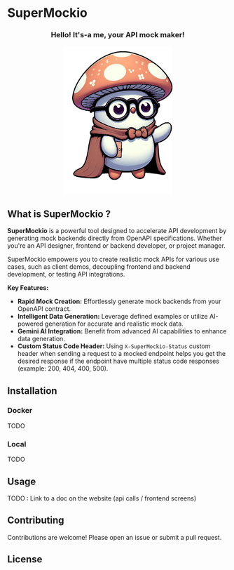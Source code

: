 # SuperMockio


<center>
<h3>Hello! It's-a me, your API mock maker!</h3>
<img src="./logo.1.png" width=250>
</center>


## What is SuperMockio ?
**SuperMockio** is a powerful tool designed to accelerate API development by generating mock backends directly from OpenAPI specifications. Whether you're an API designer, frontend or backend developer, or project manager.

SuperMockio empowers you to create realistic mock APIs for various use cases, such as client demos, decoupling frontend and backend development, or testing API integrations. 

**Key Features:**

* **Rapid Mock Creation:** Effortlessly generate mock backends from your OpenAPI contract.
* **Intelligent Data Generation:** Leverage defined examples or utilize AI-powered generation for accurate and realistic mock data.
* **Gemini AI Integration:** Benefit from advanced AI capabilities to enhance data generation.
* **Custom Status Code Header:** Using `X-SuperMockio-Status` custom header when sending a request to a mocked endpoint helps you get the desired response if the endpoint have multiple status code responses (example: 200, 404, 400, 500).


## Installation
### Docker
TODO
### Local
TODO

## Usage
TODO : Link to a doc on the website (api calls / frontend screens)

## Contributing
Contributions are welcome! Please open an issue or submit a pull request.

## License
